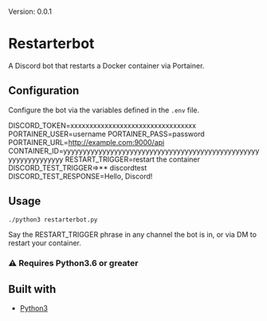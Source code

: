 Version: 0.0.1

# Restarterbot

A Discord bot that restarts a Docker container via Portainer.

## Configuration

Configure the bot via the variables defined in the `.env` file.

DISCORD_TOKEN=xxxxxxxxxxxxxxxxxxxxxxxxxxxxxxxxx
PORTAINER_USER=username
PORTAINER_PASS=password
PORTAINER_URL=http://example.com:9000/api
CONTAINER_ID=yyyyyyyyyyyyyyyyyyyyyyyyyyyyyyyyyyyyyyyyyyyyyyyyyyyyyyyyyyyyyyyy
RESTART_TRIGGER=restart the container
DISCORD_TEST_TRIGGER=>** discordtest
DISCORD_TEST_RESPONSE=Hello, Discord!

## Usage

`./python3 restarterbot.py`

Say the RESTART_TRIGGER phrase in any channel the bot is in, or via DM to restart your container.

### :warning: Requires Python3.6 or greater

## Built with

- [Python3](https://docs.python.org/3/)
